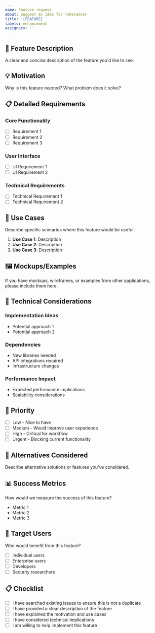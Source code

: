 ```yaml
---
name: Feature request
about: Suggest an idea for TXNscanner
title: '[FEATURE] '
labels: enhancement
assignees: ''
---
```


## 🚀 Feature Description
A clear and concise description of the feature you'd like to see.

## 💡 Motivation
Why is this feature needed? What problem does it solve?

## 📋 Detailed Requirements
### Core Functionality
- [ ] Requirement 1
- [ ] Requirement 2
- [ ] Requirement 3

### User Interface
- [ ] UI Requirement 1
- [ ] UI Requirement 2

### Technical Requirements
- [ ] Technical Requirement 1
- [ ] Technical Requirement 2

## 🎯 Use Cases
Describe specific scenarios where this feature would be useful:

1. **Use Case 1**: Description
2. **Use Case 2**: Description
3. **Use Case 3**: Description

## 🖼️ Mockups/Examples
If you have mockups, wireframes, or examples from other applications, please include them here.

## 🔧 Technical Considerations
### Implementation Ideas
- Potential approach 1
- Potential approach 2

### Dependencies
- New libraries needed
- API integrations required
- Infrastructure changes

### Performance Impact
- Expected performance implications
- Scalability considerations

## 🌟 Priority
- [ ] Low - Nice to have
- [ ] Medium - Would improve user experience
- [ ] High - Critical for workflow
- [ ] Urgent - Blocking current functionality

## 🔄 Alternatives Considered
Describe alternative solutions or features you've considered.

## 📊 Success Metrics
How would we measure the success of this feature?
- Metric 1
- Metric 2
- Metric 3

## 🎯 Target Users
Who would benefit from this feature?
- [ ] Individual users
- [ ] Enterprise users
- [ ] Developers
- [ ] Security researchers

## 📋 Checklist
- [ ] I have searched existing issues to ensure this is not a duplicate
- [ ] I have provided a clear description of the feature
- [ ] I have explained the motivation and use cases
- [ ] I have considered technical implications
- [ ] I am willing to help implement this feature